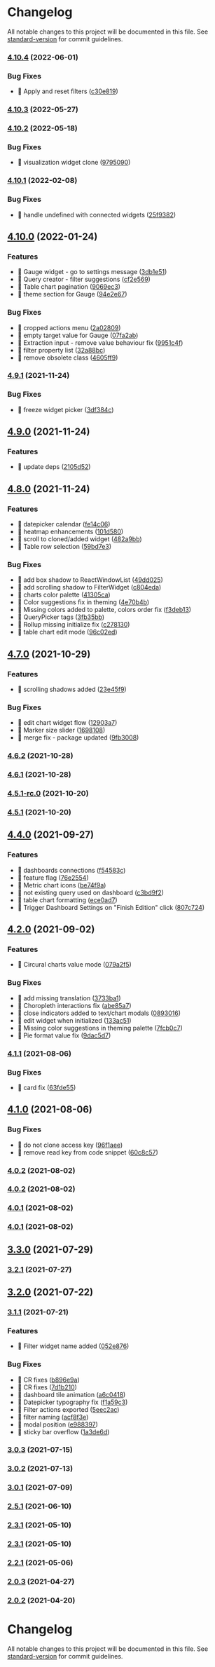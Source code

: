 # Changelog

All notable changes to this project will be documented in this file. See [standard-version](https://github.com/conventional-changelog/standard-version) for commit guidelines.

### [4.10.4](https://github.com/keen/explorer/compare/v4.10.3...v4.10.4) (2022-06-01)


### Bug Fixes

* 🐛 Apply and reset filters ([c30e819](https://github.com/keen/explorer/commit/c30e819db4c7a7726637a570f3c1be2497d3dd44))

### [4.10.3](https://github.com/keen/explorer/compare/v4.10.2...v4.10.3) (2022-05-27)

### [4.10.2](https://github.com/keen/explorer/compare/v4.10.1...v4.10.2) (2022-05-18)


### Bug Fixes

* 🐛 visualization widget clone ([9795090](https://github.com/keen/explorer/commit/97950906ee6d44d7e0a038f647fb2d30671c3c97))

### [4.10.1](https://github.com/keen/explorer/compare/v4.10.0...v4.10.1) (2022-02-08)


### Bug Fixes

* 🐛 handle undefined with connected widgets ([25f9382](https://github.com/keen/explorer/commit/25f93828d1e2d24479bf4a1be136713fe3cadba1))

## [4.10.0](https://github.com/keen/explorer/compare/v4.9.1...v4.10.0) (2022-01-24)


### Features

* 🎸 Gauge widget - go to settings message ([3db1e51](https://github.com/keen/explorer/commit/3db1e5114edd53bfbfaf48245062932754582e1c))
* 🎸 Query creator - filter suggestions ([cf2e569](https://github.com/keen/explorer/commit/cf2e56924ecb3306765ffa7a2413d3cb0c668ed7))
* 🎸 Table chart pagination ([9069ec3](https://github.com/keen/explorer/commit/9069ec30e7133d91b36877eb5e21e56b22fab948))
* 🎸 theme section for Gauge ([94e2e67](https://github.com/keen/explorer/commit/94e2e670eb5cb2dfecd368d0fbc21e5caa64d672))


### Bug Fixes

* 🐛 cropped actions menu ([2a02809](https://github.com/keen/explorer/commit/2a02809c599f23df70a008ae25f371ed9da0e5cd))
* 🐛 empty target value for Gauge ([07fa2ab](https://github.com/keen/explorer/commit/07fa2abc918cc5105df6a15f6359633cd42c2194))
* 🐛 Extraction input - remove value behaviour fix ([9951c4f](https://github.com/keen/explorer/commit/9951c4fff2e1630292f1463476fcc24d2e725448))
* 🐛 filter property list ([32a88bc](https://github.com/keen/explorer/commit/32a88bc09bb9bca1ae7252351378a82a9f2d4b22))
* 🐛 remove obsolete class ([4605ff9](https://github.com/keen/explorer/commit/4605ff9541317ec0f11dbdf154d4ce379fd2d171))

### [4.9.1](https://github.com/keen/explorer/compare/v4.9.0...v4.9.1) (2021-11-24)


### Bug Fixes

* 🐛 freeze widget picker ([3df384c](https://github.com/keen/explorer/commit/3df384cae417cd732f45d3e21a988695558908d4))

## [4.9.0](https://github.com/keen/explorer/compare/v4.8.0...v4.9.0) (2021-11-24)


### Features

* 🎸 update deps ([2105d52](https://github.com/keen/explorer/commit/2105d5236ff9d3f227b090ee18c3d2f3019fed1e))

## [4.8.0](https://github.com/keen/explorer/compare/v4.7.0...v4.8.0) (2021-11-24)


### Features

* 🎸 datepicker calendar ([fe14c06](https://github.com/keen/explorer/commit/fe14c0633c8b6e53a53d91fa135d99d15864d81f))
* 🎸 heatmap enhancements ([101d580](https://github.com/keen/explorer/commit/101d5808180ccde0062578d697bf5403241453ce))
* 🎸 scroll to cloned/added widget ([482a9bb](https://github.com/keen/explorer/commit/482a9bbe9fd6a225a195df29ab8235dd37c8609a))
* 🎸 Table row selection ([59bd7e3](https://github.com/keen/explorer/commit/59bd7e34b5e3d39b30db913084270e4335ee5739))


### Bug Fixes

* 🐛 add box shadow to ReactWindowList ([49dd025](https://github.com/keen/explorer/commit/49dd02562c387f5a4275eec2601102d24b04c9a3))
* 🐛 add scrolling shadow to FilterWidget ([c804eda](https://github.com/keen/explorer/commit/c804edaccf83aafcb5a2bde24313c83ea7d3d334))
* 🐛 charts color palette ([41305ca](https://github.com/keen/explorer/commit/41305cacd5e2add3c563b1d82d032441e1cfca31))
* 🐛 Color suggestions fix in theming ([4e70b4b](https://github.com/keen/explorer/commit/4e70b4b3f456506afc28915d4092302aa31bae57))
* 🐛 Missing colors added to palette, colors order fix ([f3deb13](https://github.com/keen/explorer/commit/f3deb139c49f7cc5a6050fdf28fec774c88ff63c))
* 🐛 QueryPicker tags ([3fb35bb](https://github.com/keen/explorer/commit/3fb35bb07c6828e8e130bad9036e55af3b2e056e))
* 🐛 Rollup missing initialize fix ([c278130](https://github.com/keen/explorer/commit/c2781306f742de839c37a48235fe06660b09b3e7))
* 🐛 table chart edit mode ([96c02ed](https://github.com/keen/explorer/commit/96c02edce79077567c1115d7532b91ea21e9f035))

## [4.7.0](https://github.com/keen/explorer/compare/v4.6.2...v4.7.0) (2021-10-29)


### Features

* 🎸 scrolling shadows added ([23e45f9](https://github.com/keen/explorer/commit/23e45f94af7636bb848c5df148c95218ac7167c1))


### Bug Fixes

* 🐛 edit chart widget flow ([12903a7](https://github.com/keen/explorer/commit/12903a799d1b1503162133556e14e3b5272a3420))
* 🐛 Marker size slider ([1698108](https://github.com/keen/explorer/commit/1698108267e9f02f23c53b4b4fd50e6c6c65686d))
* 🐛 merge fix - package updated ([9fb3008](https://github.com/keen/explorer/commit/9fb300864950800c20ba52f1a5aea8a432c2ef5b))

### [4.6.2](https://github.com/keen/explorer/compare/v4.6.1...v4.6.2) (2021-10-28)

### [4.6.1](https://github.com/keen/explorer/compare/v4.5.1...v4.6.1) (2021-10-28)

### [4.5.1-rc.0](https://github.com/keen/explorer/compare/v4.4.0-rc.11...v4.5.1-rc.0) (2021-10-20)

### [4.5.1](https://github.com/keen/explorer/compare/v4.4.0-rc.11...v4.5.1) (2021-10-20)

## [4.4.0](https://github.com/keen/explorer/compare/v4.2.0...v4.4.0) (2021-09-27)


### Features

* 🎸 dashboards connections ([f54583c](https://github.com/keen/explorer/commit/f54583ca9ef9d43bcbd122d5ee4505a6b92ba699))
* 🎸 feature flag ([76e2554](https://github.com/keen/explorer/commit/76e2554897dfc6b85ffdbcf1318a0d658a436ae1))
* 🎸 Metric chart icons ([be74f9a](https://github.com/keen/explorer/commit/be74f9a8f46413eefef833e31895eef51a7a7c89))
* 🎸 not existing query used on dashboard ([c3bd9f2](https://github.com/keen/explorer/commit/c3bd9f2ae3cee6dced5865fe9ed0fd13e0498c24))
* 🎸 table chart formatting ([ece0ad7](https://github.com/keen/explorer/commit/ece0ad7e49877d79e36ba2119ccda38ee05ee485))
* 🎸 Trigger Dashboard Settings on "Finish Edition" click ([807c724](https://github.com/keen/explorer/commit/807c724899f6306cf0d53b75069533c7d2d51383))

## [4.2.0](https://github.com/keen/explorer/compare/v4.1.1...v4.2.0) (2021-09-02)


### Features

* 🎸 Circural charts value mode ([079a2f5](https://github.com/keen/explorer/commit/079a2f50e6ae7450c5b344699c32f4c3832a70fc))


### Bug Fixes

* 🐛 add missing translation ([3733ba1](https://github.com/keen/explorer/commit/3733ba1eb48a80e75bb39d2895cb6e9c93116c21))
* 🐛 Choropleth interactions fix ([abe85a7](https://github.com/keen/explorer/commit/abe85a77f0f4191c300acab4034f045ce0bbc145))
* 🐛 close indicators added to text/chart modals ([0893016](https://github.com/keen/explorer/commit/0893016ccea44c969a2b60af7534ea5b6a6cf6d1))
* 🐛 edit widget when initialized ([133ac51](https://github.com/keen/explorer/commit/133ac51df74f207e122570b83b44433bf276a3d6))
* 🐛 Missing color suggestions in theming palette ([7fcb0c7](https://github.com/keen/explorer/commit/7fcb0c7eb49068b57a057b9610be619cd4957645))
* 🐛 Pie format value fix ([9dac5d7](https://github.com/keen/explorer/commit/9dac5d757861341ea9b052f467c9e6cc71967b55))

### [4.1.1](https://github.com/keen/explorer/compare/v4.1.0...v4.1.1) (2021-08-06)


### Bug Fixes

* 🐛 card fix ([63fde55](https://github.com/keen/explorer/commit/63fde5574abe46d0d79bc0acd9b46a583957d836))

## [4.1.0](https://github.com/keen/explorer/compare/v4.1.0-rc.2...v4.1.0) (2021-08-06)


### Bug Fixes

* 🐛 do not clone access key ([96f1aee](https://github.com/keen/explorer/commit/96f1aee2917dca479ca30e01ad67b92d30ad4ec1))
* 🐛 remove read key from code snippet ([60c8c57](https://github.com/keen/explorer/commit/60c8c573a920858669dccd79681dee3105ee3089))

### [4.0.2](https://github.com/keen/explorer/compare/v4.0.2-rc.0...v4.0.2) (2021-08-02)

### [4.0.2](https://github.com/keen/explorer/compare/v4.0.1-rc.1...v4.0.2) (2021-08-02)

### [4.0.1](https://github.com/keen/explorer/compare/v4.0.1-rc.0...v4.0.1) (2021-08-02)

### [4.0.1](https://github.com/keen/explorer/compare/v4.0.1-rc.0...v4.0.1) (2021-08-02)

## [3.3.0](https://github.com/keen/explorer/compare/v3.3.0-rc.2...v3.3.0) (2021-07-29)

### [3.2.1](https://github.com/keen/explorer/compare/v3.2.1-rc.0...v3.2.1) (2021-07-27)

## [3.2.0](https://github.com/keen/explorer/compare/v3.2.0-rc.2...v3.2.0) (2021-07-22)

### [3.1.1](https://github.com/keen/explorer/compare/v3.0.3-rc.0...v3.1.1) (2021-07-21)

### Features

* 🎸 Filter widget name added ([052e876](https://github.com/keen/explorer/commit/052e87659c0cafcbd33a7b6dab30a3a6fd62dd3a))


### Bug Fixes

* 🐛 CR fixes ([b896e9a](https://github.com/keen/explorer/commit/b896e9a1ed0cf7e53e1c402e8ababab66b42357d))
* 🐛 CR fixes ([7d1b210](https://github.com/keen/explorer/commit/7d1b2104585bcb881ad076b22b950f71986a78f1))
* 🐛 dashboard tile animation ([a6c0418](https://github.com/keen/explorer/commit/a6c0418f6116afa8d55400fa68ddabd02a996921))
* 🐛 Datepicker typography fix ([f1a59c3](https://github.com/keen/explorer/commit/f1a59c3b6c122463703afb444774595bac5e5260))
* 🐛 Filter actions exported ([5eec2ac](https://github.com/keen/explorer/commit/5eec2aca1337c694cc7b88a1818e45a48b385fbe))
* 🐛 filter naming ([acf8f3e](https://github.com/keen/explorer/commit/acf8f3ea352b37e10007ef51deb5e042a680354a))
* 🐛 modal position ([e988397](https://github.com/keen/explorer/commit/e98839781ccee07fae714d34817f2aefc442863a))
* 🐛 sticky bar overflow ([1a3de6d](https://github.com/keen/explorer/commit/1a3de6deb5b09329331a81965827c1f8ca77d2a0))

### [3.0.3](https://github.com/keen/explorer/compare/v3.0.3-rc.0...v3.0.3) (2021-07-15)

### [3.0.2](https://github.com/keen/explorer/compare/v3.0.2-rc.0...v3.0.2) (2021-07-13)

### [3.0.1](https://github.com/keen/explorer/compare/v3.0.1-rc.0...v3.0.1) (2021-07-09)

### [2.5.1](https://github.com/keen/explorer/compare/v2.4.0-rc.16...v2.5.1) (2021-06-10)

### [2.3.1](https://github.com/keen/explorer/compare/v2.3.1-rc.0...v2.3.1) (2021-05-10)

### [2.3.1](https://github.com/keen/explorer/compare/v2.3.1-rc.0...v2.3.1) (2021-05-10)

### [2.2.1](https://github.com/keen/explorer/compare/v2.2.1-rc.0...v2.2.1) (2021-05-06)

### [2.0.3](https://github.com/keen/explorer/compare/v2.0.3-rc.0...v2.0.3) (2021-04-27)

### [2.0.2](https://github.com/keen/explorer/compare/v2.0.2-rc.1...v2.0.2) (2021-04-20)

# Changelog

All notable changes to this project will be documented in this file. See [standard-version](https://github.com/conventional-changelog/standard-version) for commit guidelines.
